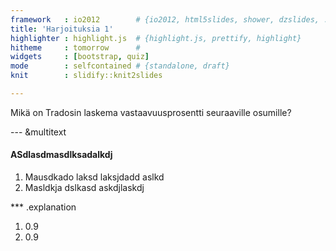```yaml
---
framework   : io2012        # {io2012, html5slides, shower, dzslides, ...}
title: 'Harjoituksia 1'
highlighter : highlight.js  # {highlight.js, prettify, highlight}
hitheme     : tomorrow      # 
widgets     : [bootstrap, quiz]
mode        : selfcontained # {standalone, draft}
knit        : slidify::knit2slides

--- 
```


Mikä on Tradosin laskema vastaavuusprosentti seuraaville osumille?

--- &multitext

#### ASdlasdmasdlksadalkdj

1. Mausdkado laksd laksjdadd aslkd 
2. Masldkja dslkasd askdjlaskdj


*** .explanation

1. <span class='answer'>0.9</span>
2. <span class='answer'>0.9</span>

